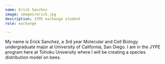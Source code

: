 ```yaml
---
name: Erick Sanchez
image: images/erick.jpg
description: JYPE exchange student
role: exchange

---
```


My name is Erick Sanchez, a 3rd year Molecular and Cell Biology undergraduate major at University of California, San Diego. I am in the JYPE program here at Tohoku University where I will be creating a species distribution model on bees.
